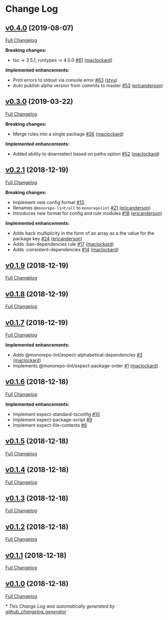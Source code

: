 # Change Log

## [v0.4.0](https://github.com/monorepolint/monorepolint/tree/v0.4.0) (2019-08-07)

[Full Changelog](https://github.com/monorepolint/monorepolint/compare/v0.3.0...v0.4.0)

**Breaking changes:**

- tsc -\> 3.5.1, runtypes -\> 4.0.0 [\#61](https://github.com/monorepolint/monorepolint/pull/61) ([maclockard](https://github.com/maclockard))

**Implemented enhancements:**

- Print errors to stdout via console.error [\#63](https://github.com/monorepolint/monorepolint/pull/63) ([styu](https://github.com/styu))
- Auto publish alpha version from commits to master [\#53](https://github.com/monorepolint/monorepolint/pull/53) ([ericanderson](https://github.com/ericanderson))

## [v0.3.0](https://github.com/monorepolint/monorepolint/tree/v0.3.0) (2019-03-22)

[Full Changelog](https://github.com/monorepolint/monorepolint/compare/v0.2.1...v0.3.0)

**Breaking changes:**

- Merge rules into a single package [\#26](https://github.com/monorepolint/monorepolint/pull/26) ([maclockard](https://github.com/maclockard))

**Implemented enhancements:**

- Added ability to downselect based on paths option [\#52](https://github.com/monorepolint/monorepolint/pull/52) ([maclockard](https://github.com/maclockard))

## [v0.2.1](https://github.com/monorepolint/monorepolint/tree/v0.2.1) (2018-12-19)

[Full Changelog](https://github.com/monorepolint/monorepolint/compare/v0.1.9...v0.2.1)

**Breaking changes:**

- Implement new config format [\#13](https://github.com/monorepolint/monorepolint/issues/13)
- Renames `@monorepo-lint/all` to `monorepolint` [\#21](https://github.com/monorepolint/monorepolint/pull/21) ([ericanderson](https://github.com/ericanderson))
- Introduces new format for config and rule modules [\#18](https://github.com/monorepolint/monorepolint/pull/18) ([ericanderson](https://github.com/ericanderson))

**Implemented enhancements:**

- Adds back multiplicity in the form of an array as a the value for the package key [\#24](https://github.com/monorepolint/monorepolint/pull/24) ([ericanderson](https://github.com/ericanderson))
- Adds :ban-dependencies rule [\#17](https://github.com/monorepolint/monorepolint/pull/17) ([maclockard](https://github.com/maclockard))
- Adds :consistent-dependencies [\#14](https://github.com/monorepolint/monorepolint/pull/14) ([maclockard](https://github.com/maclockard))

## [v0.1.9](https://github.com/monorepolint/monorepolint/tree/v0.1.9) (2018-12-19)

[Full Changelog](https://github.com/monorepolint/monorepolint/compare/v0.1.8...v0.1.9)

## [v0.1.8](https://github.com/monorepolint/monorepolint/tree/v0.1.8) (2018-12-19)

[Full Changelog](https://github.com/monorepolint/monorepolint/compare/v0.1.7...v0.1.8)

## [v0.1.7](https://github.com/monorepolint/monorepolint/tree/v0.1.7) (2018-12-19)

[Full Changelog](https://github.com/monorepolint/monorepolint/compare/v0.1.6...v0.1.7)

**Implemented enhancements:**

- Adds @monorepo-lint/expect-alphabetical-dependencies [\#3](https://github.com/monorepolint/monorepolint/pull/3) ([maclockard](https://github.com/maclockard))
- Implements @monorepo-lint/expect-package-order [\#1](https://github.com/monorepolint/monorepolint/pull/1) ([maclockard](https://github.com/maclockard))

## [v0.1.6](https://github.com/monorepolint/monorepolint/tree/v0.1.6) (2018-12-18)

[Full Changelog](https://github.com/monorepolint/monorepolint/compare/v0.1.5...v0.1.6)

**Implemented enhancements:**

- Implement expect-standard-tsconfig [\#10](https://github.com/monorepolint/monorepolint/issues/10)
- Implement expect-package-script [\#9](https://github.com/monorepolint/monorepolint/issues/9)
- Implement expect-file-contents [\#8](https://github.com/monorepolint/monorepolint/issues/8)

## [v0.1.5](https://github.com/monorepolint/monorepolint/tree/v0.1.5) (2018-12-18)

[Full Changelog](https://github.com/monorepolint/monorepolint/compare/v0.1.4...v0.1.5)

## [v0.1.4](https://github.com/monorepolint/monorepolint/tree/v0.1.4) (2018-12-18)

[Full Changelog](https://github.com/monorepolint/monorepolint/compare/v0.1.3...v0.1.4)

## [v0.1.3](https://github.com/monorepolint/monorepolint/tree/v0.1.3) (2018-12-18)

[Full Changelog](https://github.com/monorepolint/monorepolint/compare/v0.1.2...v0.1.3)

## [v0.1.2](https://github.com/monorepolint/monorepolint/tree/v0.1.2) (2018-12-18)

[Full Changelog](https://github.com/monorepolint/monorepolint/compare/v0.1.1...v0.1.2)

## [v0.1.1](https://github.com/monorepolint/monorepolint/tree/v0.1.1) (2018-12-18)

[Full Changelog](https://github.com/monorepolint/monorepolint/compare/v0.1.0...v0.1.1)

## [v0.1.0](https://github.com/monorepolint/monorepolint/tree/v0.1.0) (2018-12-18)

[Full Changelog](https://github.com/monorepolint/monorepolint/compare/8661ea28e4cc53483b489b0ea6dad728dbb52c9c...v0.1.0)



\* *This Change Log was automatically generated by [github_changelog_generator](https://github.com/skywinder/Github-Changelog-Generator)*